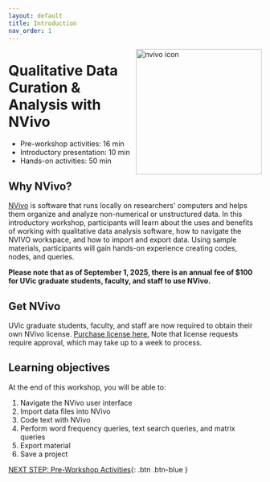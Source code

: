 ```yaml
---
layout: default
title: Introduction 
nav_order: 1
---
```

<img src="images\logo.png" alt="nvivo icon" style="float:right;width:250px;">

# Qualitative Data Curation & Analysis with NVivo

- Pre-workshop activities: 16 min 
- Introductory presentation: 10 min
- Hands-on activities: 50 min

## Why NVivo?

[NVivo](https://www.qsrinternational.com/nvivo-qualitative-data-analysis-software/home) is software that runs locally on researchers' computers and helps them organize and analyze non-numerical or unstructured data. In this introductory workshop, participants will learn about the uses and benefits of working with qualitative data analysis software, how to navigate the NVIVO workspace, and how to import and export data. Using sample materials, participants will gain hands-on experience creating codes, nodes, and queries. 

**Please note that as of September 1, 2025, there is an annual fee of $100 for UVic graduate students, faculty, and staff to use NVivo.**

## Get NVivo 

UVic graduate students, faculty, and staff are now required to obtain their own NVivo license. [Purchase license here.](https://www.uvic.ca/systems/services/pages/analytics-and-bi.php#ipn-nvivo) Note that license requests require approval, which may take up to a week to process. 


## Learning objectives

At the end of this workshop, you will be able to:

1. Navigate the NVivo user interface
2. Import data files into NVivo
3. Code text with NVivo
4. Perform word frequency queries, text search queries, and matrix queries
5. Export material
6. Save a project
 
[NEXT STEP: Pre-Workshop Activities](pre-workshop.html){: .btn .btn-blue }
